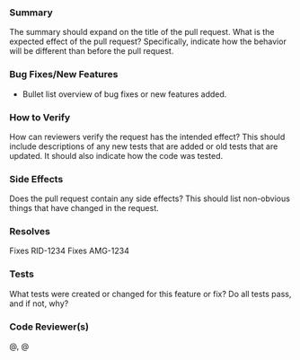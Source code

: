 ### Summary
The summary should expand on the title of the pull request. What is the expected effect of the
pull request? Specifically, indicate how the behavior will be different than before the pull
request.

### Bug Fixes/New Features
* Bullet list overview of bug fixes or new features added.

### How to Verify
How can reviewers verify the request has the intended effect? This should include descriptions of
any new tests that are added or old tests that are updated. It should also indicate how the code
was tested.

### Side Effects
Does the pull request contain any side effects? This should list non-obvious things that have
changed in the request.

### Resolves
Fixes RID-1234
Fixes AMG-1234

### Tests
What tests were created or changed for this feature or fix? Do all tests pass, and if not, why?

### Code Reviewer(s)
@<name of code reviewer>, @<additional code reviewer>


